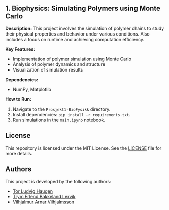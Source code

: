 ## 1. Biophysics: Simulating Polymers using Monte Carlo

**Description:**
This project involves the simulation of polymer chains to study their physical properties and behavior under various conditions. Also includes a focus on runtime and achieving computation efficiency.

**Key Features:**
- Implementation of polymer simulation using Monte Carlo
- Analysis of polymer dynamics and structure
- Visualization of simulation results

**Dependencies:**
- NumPy, Matplotlib

**How to Run:**
1. Navigate to the `Prosjekt1-BioFysikk` directory.
2. Install dependencies: `pip install -r requirements.txt`.
3. Run simulations in the `main.ipynb` notebook.

## License

This repository is licensed under the MIT License. See the [LICENSE](LICENSE) file for more details.

## Authors

This project is developed by the following authors:

- [Tor Ludvig Haugen](https://github.com/tlhaugen)
- [Trym Erlend Bakkeland Lervik](https://github.com/EttMolTrym)
- [Vilhjalmur Arnar Vilhjalmsson](https://github.com/villi02)
